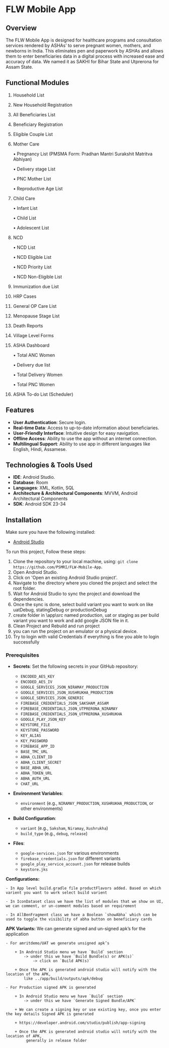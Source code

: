 # FLW Mobile App

## Overview

The FLW Mobile App is designed for healthcare programs and consultation services rendered by ASHAs’ to serve pregnant women, mothers, and newborns in India. This eliminates pen and paperwork by ASHAs and allows them to enter beneficiaries data in a digital
process with increased ease and accuracy of data. We named it as SAKHI for Bihar State and Utprerona for
Assam State.


## Functional Modules


1. Household List

2. New Household Registration

3. All Beneficiaries List

4. Beneficiary Registration

5. Eligible Couple List

6. Mother Care

    • Pregnancy List (PMSMA Form: Pradhan Mantri Surakshit Matritva Abhiyan)

    • Delivery stage List

    • PNC Mother List

    • Reproductive Age List

7. Child Care

    • Infant List

    • Child List

    • Adolescent List

8. NCD

    • NCD List

    • NCD Eligible List

    • NCD Priority List

    • NCD Non-Eligible List

9. Immunization due List

10. HRP Cases

11. General OP Care List

12. Menopause Stage List

13. Death Reports

14. Village Level Forms

15. ASHA Dashboard

    • Total ANC Women

    • Delivery due list

    • Total Delivery Women

    • Total PNC Women

16. ASHA To-do List (Scheduler)


## Features

- **User Authentication**: Secure login.
- **Real-time Data**: Access to up-to-date information about beneficiaries.
- **User-Friendly Interface**: Intuitive design for easy navigation.
- **Offline Access**: Ability to use the app without an internet connection.
- **Multilingual Support**: Ability to use app in different languages like English, Hindi, Assamese.

## Technologies & Tools Used

- **IDE**: Android Studio.
- **Database**: Room
- **Languages**: XML, Kotlin, SQL
- **Architecture & Architectural Components**: MVVM, Android Architectural Components
- **SDK**: Android SDK 23-34

## Installation

Make sure you have the following installed:

- [Android Studio](https://developer.android.com/studio)

To run this project, Follow these steps:

1. Clone the repository to your local machine,
   using: `git clone https://github.com/PSMRI/FLW-Mobile-App`.
2. Open Android Studio.
3. Click on 'Open an existing Android Studio project'.
4. Navigate to the directory where you cloned the project and select the root folder.
5. Wait for Android Studio to sync the project and download the dependencies.
6. Once the sync is done, select build variant you want to work on like uatDebug, statingDebug or productionDebug
7. create folder in \app\src named production, uat or staging as per build variant you want to work and add google JSON file in it.
7. Clean Project and Rebuild and run project 
8. you can run the project on an emulator or a physical device.
9. Try to login with valid Credentials if everything is fine you able to login successfully

### Prerequisites

- **Secrets**: Set the following secrets in your GitHub repository:
    - `ENCODED_AES_KEY`
    - `ENCODED_AES_IV`
    - `GOOGLE_SERVICES_JSON_NIRAMAY_PRODUCTION`
    - `GOOGLE_SERVICES_JSON_XUSHRUKHA_PRODUCTION`
    - `GOOGLE_SERVICES_JSON_GENERIC`
    - `FIREBASE_CREDENTIALS_JSON_SAKSHAM_ASSAM`
    - `FIREBASE_CREDENTIALS_JSON_UTPRERONA_NIRAMAY`
    - `FIREBASE_CREDENTIALS_JSON_UTPRERONA_XUSHRUKHA`
    - `GOOGLE_PLAY_JSON_KEY`
    - `KEYSTORE_FILE`
    - `KEYSTORE_PASSWORD`
    - `KEY_ALIAS`
    - `KEY_PASSWORD`
    - `FIREBASE_APP_ID`
    - `BASE_TMC_URL`
    - `ABHA_CLIENT_ID`
    - `ABHA_CLIENT_SECRET`
    - `BASE_ABHA_URL`
    - `ABHA_TOKEN_URL`
    - `ABHA_AUTH_URL`
    - `CHAT_URL`

- **Environment Variables**:
    - `environment` (e.g., `NIRAMAY_PRODUCTION`, `XUSHRUKHA_PRODUCTION`, or other environments)

- **Build Configuration**:
    - `variant` (e.g., `Saksham`, `Niramay`, `Xushrukha`)
    - `build_type` (e.g., `debug`, `release`)

- **Files**:
    - `google-services.json` for various environments
    - `firebase_credentials.json` for different variants
    - `google_play_service_account.json` for release builds
    - `keystore.jks`




**Configurations:**

    - In App level build.gradle file productFlavors added. Based on which varient you want to work select build varient 

    - In IconDataset class we have the list of modules that we show on UI, we can comment, or un-comment modules based on requirement

    - In AllBenFragment class we have a Boolean `showAbha` which can be used to toggle the visibility of abha button on beneficiary cards

**APK Variants:** We can generate signed and un-signed apk’s for the application

    - For amritdemo/UAT we generate unsigned apk’s

        + In Android Studio menu we have `Build` section 
            -> under this we have `Build Bundle(s) or APK(s)` 
                -> click on `Build APK(s)`

        + Once the APK is generated android studio will notify with the location of the APK,
            like ../app/build/outputs/apk/debug

    - For Production signed APK is generated

        + In Android Studio menu we have `Build` section 
            -> under this we have `Generate Signed Bundle/APK`

        + We can create a signing key or use existing key, once you enter the key details Signed APK is generated

        + https://developer.android.com/studio/publish/app-signing

        + Once the APK is generated android studio will notify with the location of APK, 
             generally in release folder 
